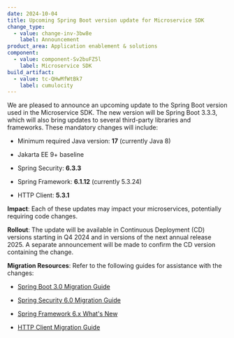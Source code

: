```yaml
---
date: 2024-10-04
title: Upcoming Spring Boot version update for Microservice SDK  
change_type:
  - value: change-inv-3bw8e
    label: Announcement
product_area: Application enablement & solutions
component:
  - value: component-Sv2buFZ5l
    label: Microservice SDK
build_artifact:
  - value: tc-QHwMfWtBk7
    label: cumulocity
---
```

We are pleased to announce an upcoming update to the Spring Boot version used in the Microservice SDK. The new version will be Spring Boot 3.3.3, which will also bring updates to several third-party libraries and frameworks. These mandatory changes will include:

* Minimum required Java version: **17** (currently Java 8)

* Jakarta EE 9+ baseline

* Spring Security: **6.3.3**

* Spring Framework: **6.1.12** (currently 5.3.24)

* HTTP Client: **5.3.1**

**Impact**: Each of these updates may impact your microservices, potentially requiring code changes.

**Rollout**: The update will be available in Continuous Deployment (CD) versions starting in Q4 2024 and in versions of the next annual release 2025. A separate announcement will be made to confirm the CD version containing the change.

**Migration Resources**: Refer to the following guides for assistance with the changes:

* [Spring Boot 3.0 Migration Guide](https://github.com/spring-projects/spring-boot/wiki/Spring-Boot-3.0-Migration-Guide)

* [Spring Security 6.0 Migration Guide](https://docs.spring.io/spring-security/reference/6.0/migration/index.html)

* [Spring Framework 6.x What's New](https://github.com/spring-projects/spring-framework/wiki/What%27s-New-in-Spring-Framework-6.x)

* [HTTP Client Migration Guide](https://hc.apache.org/httpcomponents-client-5.3.x/migration-guide/index.html)
